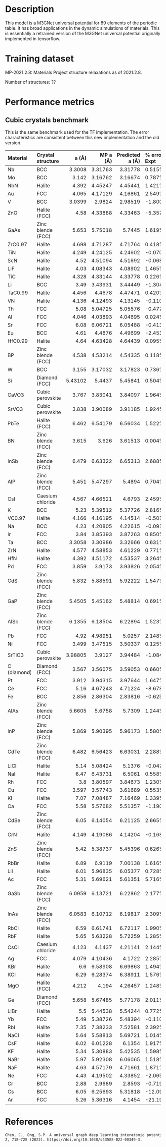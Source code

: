# Description

This model is a M3GNet universal potential for 89 elements of the periodic table. It has broad applications in the
dynamic simulations of materials. This is essentially a retrained version of the M3GNet universal potential originally
implemented in tensorflow.

# Training dataset

MP-2021.2.8: Materials Project structure relaxations as of 2021.2.8.

Number of structures: ??

# Performance metrics

## Cubic crystals benchmark

This is the same benchmark used for the TF implementation. The error characteristics are consistent between this
new implementation and the old version.

| Material    | Crystal structure   |   a (Å) |   MP a (Å) |   Predicted a (Å) | % error vs Expt   | % error vs MP   |
|:------------|:--------------------|--------:|-----------:|------------------:|:------------------|:----------------|
| Nb          | BCC                 | 3.3008  |    3.31763 |           3.31778 | 0.515%            | 0.005%          |
| Mo          | BCC                 | 3.142   |    3.16762 |           3.16674 | 0.787%            | -0.028%         |
| NbN         | Halite              | 4.392   |    4.45247 |           4.45441 | 1.421%            | 0.044%          |
| Au          | FCC                 | 4.065   |    4.17129 |           4.16861 | 2.549%            | -0.064%         |
| V           | BCC                 | 3.0399  |    2.9824  |           2.98519 | -1.800%           | 0.093%          |
| ZnO         | Halite (FCC)        | 4.58    |    4.33888 |           4.33463 | -5.357%           | -0.098%         |
| GaAs        | Zinc blende (FCC)   | 5.653   |    5.75018 |           5.7445  | 1.619%            | -0.099%         |
| ZrC0.97     | Halite              | 4.698   |    4.71287 |           4.71764 | 0.418%            | 0.101%          |
| TiN         | Halite              | 4.249   |    4.24125 |           4.24602 | -0.070%           | 0.113%          |
| ScN         | Halite              | 4.52    |    4.51094 |           4.51692 | -0.068%           | 0.133%          |
| LiF         | Halite              | 4.03    |    4.08343 |           4.08902 | 1.465%            | 0.137%          |
| TiC         | Halite              | 4.328   |    4.33144 |           4.33778 | 0.226%            | 0.146%          |
| Li          | BCC                 | 3.49    |    3.43931 |           3.44449 | -1.304%           | 0.150%          |
| TaC0.99     | Halite              | 4.456   |    4.4678  |           4.47471 | 0.420%            | 0.155%          |
| VN          | Halite              | 4.136   |    4.12493 |           4.13145 | -0.110%           | 0.158%          |
| Th          | FCC                 | 5.08    |    5.04725 |           5.05576 | -0.477%           | 0.169%          |
| Al          | FCC                 | 4.046   |    4.03893 |           4.04695 | 0.024%            | 0.199%          |
| Sr          | FCC                 | 6.08    |    6.06721 |           6.05488 | -0.413%           | -0.203%         |
| Eu          | BCC                 | 4.61    |    4.4876  |           4.49699 | -2.451%           | 0.209%          |
| HfC0.99     | Halite              | 4.64    |    4.63428 |           4.64439 | 0.095%            | 0.218%          |
| BP          | Zinc blende (FCC)   | 4.538   |    4.53214 |           4.54335 | 0.118%            | 0.247%          |
| W           | BCC                 | 3.155   |    3.17032 |           3.17823 | 0.736%            | 0.250%          |
| Si          | Diamond (FCC)       | 5.43102 |    5.4437  |           5.45841 | 0.504%            | 0.270%          |
| CaVO3       | Cubic perovskite    | 3.767   |    3.83041 |           3.84097 | 1.964%            | 0.276%          |
| SrVO3       | Cubic perovskite    | 3.838   |    3.90089 |           3.91185 | 1.924%            | 0.281%          |
| PbTe        | Halite (FCC)        | 6.462   |    6.54179 |           6.56034 | 1.522%            | 0.284%          |
| BN          | Zinc blende (FCC)   | 3.615   |    3.626   |           3.61513 | 0.004%            | -0.300%         |
| InSb        | Zinc blende (FCC)   | 6.479   |    6.63322 |           6.65313 | 2.688%            | 0.300%          |
| AlP         | Zinc blende (FCC)   | 5.451   |    5.47297 |           5.4894  | 0.704%            | 0.300%          |
| CsI         | Caesium chloride    | 4.567   |    4.66521 |           4.6793  | 2.459%            | 0.302%          |
| K           | BCC                 | 5.23    |    5.39512 |           5.37726 | 2.816%            | -0.331%         |
| VC0.97      | Halite              | 4.166   |    4.16195 |           4.14514 | -0.501%           | -0.404%         |
| Na          | BCC                 | 4.23    |    4.20805 |           4.22615 | -0.091%           | 0.430%          |
| Ir          | FCC                 | 3.84    |    3.85393 |           3.87263 | 0.850%            | 0.485%          |
| Ta          | BCC                 | 3.3058  |    3.30986 |           3.32666 | 0.631%            | 0.508%          |
| ZrN         | Halite              | 4.577   |    4.58853 |           4.61229 | 0.771%            | 0.518%          |
| HfN         | Halite              | 4.392   |    4.51172 |           4.53537 | 3.264%            | 0.524%          |
| Pd          | FCC                 | 3.859   |    3.9173  |           3.93826 | 2.054%            | 0.535%          |
| CdS         | Zinc blende (FCC)   | 5.832   |    5.88591 |           5.92222 | 1.547%            | 0.617%          |
| GaP         | Zinc blende (FCC)   | 5.4505  |    5.45162 |           5.48814 | 0.691%            | 0.670%          |
| AlSb        | Zinc blende (FCC)   | 6.1355  |    6.18504 |           6.22894 | 1.523%            | 0.710%          |
| Pb          | FCC                 | 4.92    |    4.98951 |           5.0257  | 2.148%            | 0.725%          |
| Ni          | FCC                 | 3.499   |    3.47515 |           3.50337 | 0.125%            | 0.812%          |
| SrTiO3      | Cubic perovskite    | 3.98805 |    3.9127  |           3.94484 | -1.084%           | 0.821%          |
| C (diamond) | Diamond (FCC)       | 3.567   |    3.56075 |           3.59053 | 0.660%            | 0.836%          |
| Pt          | FCC                 | 3.912   |    3.94315 |           3.97644 | 1.647%            | 0.844%          |
| Ce          | FCC                 | 5.16    |    4.67243 |           4.71224 | -8.678%           | 0.852%          |
| Fe          | BCC                 | 2.856   |    2.86304 |           2.83816 | -0.625%           | -0.869%         |
| AlAs        | Zinc blende (FCC)   | 5.6605  |    5.6758  |           5.7309  | 1.244%            | 0.971%          |
| InP         | Zinc blende (FCC)   | 5.869   |    5.90395 |           5.96173 | 1.580%            | 0.979%          |
| CdTe        | Zinc blende (FCC)   | 6.482   |    6.56423 |           6.63031 | 2.288%            | 1.007%          |
| LiCl        | Halite              | 5.14    |    5.08424 |           5.1376  | -0.047%           | 1.049%          |
| NaI         | Halite              | 6.47    |    6.43731 |           6.5061  | 0.558%            | 1.069%          |
| Rh          | FCC                 | 3.8     |    3.80597 |           3.84673 | 1.230%            | 1.071%          |
| Cu          | FCC                 | 3.597   |    3.57743 |           3.61689 | 0.553%            | 1.103%          |
| KI          | Halite              | 7.07    |    7.08487 |           7.16469 | 1.339%            | 1.127%          |
| Ca          | FCC                 | 5.58    |    5.57682 |           5.51357 | -1.190%           | -1.134%         |
| CdSe        | Zinc blende (FCC)   | 6.05    |    6.14054 |           6.21125 | 2.665%            | 1.151%          |
| CrN         | Halite              | 4.149   |    4.19086 |           4.14204 | -0.168%           | -1.165%         |
| ZnS         | Zinc blende (FCC)   | 5.42    |    5.38737 |           5.45396 | 0.626%            | 1.236%          |
| RbBr        | Halite              | 6.89    |    6.9119  |           7.00138 | 1.616%            | 1.295%          |
| LiI         | Halite              | 6.01    |    5.96835 |           6.05377 | 0.728%            | 1.431%          |
| Ac          | FCC                 | 5.31    |    5.69621 |           5.61351 | 5.716%            | -1.452%         |
| GaSb        | Zinc blende (FCC)   | 6.0959  |    6.13721 |           6.22862 | 2.177%            | 1.490%          |
| InAs        | Zinc blende (FCC)   | 6.0583  |    6.10712 |           6.19817 | 2.309%            | 1.491%          |
| RbCl        | Halite              | 6.59    |    6.61741 |           6.72117 | 1.990%            | 1.568%          |
| RbF         | Halite              | 5.65    |    5.63228 |           5.72259 | 1.285%            | 1.603%          |
| CsCl        | Caesium chloride    | 4.123   |    4.1437  |           4.21141 | 2.144%            | 1.634%          |
| Ag          | FCC                 | 4.079   |    4.10436 |           4.1722  | 2.285%            | 1.653%          |
| KBr         | Halite              | 6.6     |    6.58908 |           6.69863 | 1.494%            | 1.663%          |
| KCl         | Halite              | 6.29    |    6.28374 |           6.38911 | 1.576%            | 1.677%          |
| MgO         | Halite (FCC)        | 4.212   |    4.194   |           4.26457 | 1.248%            | 1.683%          |
| Ge          | Diamond (FCC)       | 5.658   |    5.67485 |           5.77178 | 2.011%            | 1.708%          |
| LiBr        | Halite              | 5.5     |    5.44538 |           5.54244 | 0.772%            | 1.782%          |
| Yb          | FCC                 | 5.49    |    5.38726 |           5.48394 | -0.110%           | 1.795%          |
| RbI         | Halite              | 7.35    |    7.38233 |           7.52581 | 2.392%            | 1.944%          |
| NaCl        | Halite              | 5.64    |    5.58813 |           5.69721 | 1.014%            | 1.952%          |
| CsF         | Halite              | 6.02    |    6.01228 |           6.1354  | 1.917%            | 2.048%          |
| KF          | Halite              | 5.34    |    5.30883 |           5.42535 | 1.598%            | 2.195%          |
| NaBr        | Halite              | 5.97    |    5.92308 |           6.06065 | 1.518%            | 2.323%          |
| NaF         | Halite              | 4.63    |    4.57179 |           4.71661 | 1.871%            | 3.168%          |
| Ne          | FCC                 | 4.43    |    4.19502 |           4.33852 | -2.065%           | 3.421%          |
| Cr          | BCC                 | 2.88    |    2.9689  |           2.8593  | -0.719%           | -3.692%         |
| Cs          | BCC                 | 6.05    |    6.25693 |           5.31818 | -12.096%          | -15.003%        |
| Ar          | FCC                 | 5.26    |    5.36316 |           4.1454  | -21.190%          | -22.706%        |

# References

```txt
Chen, C., Ong, S.P. A universal graph deep learning interatomic potential for the periodic table. Nat Comput Sci,
2, 718–728 (2022). https://doi.org/10.1038/s43588-022-00349-3.
```
